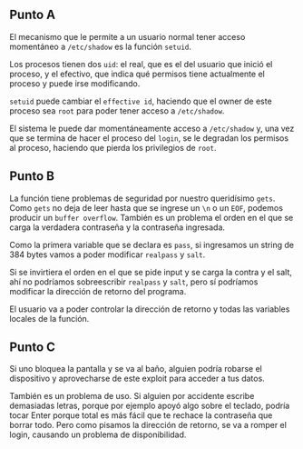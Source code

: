 ## Punto A 
El mecanismo que le permite a un usuario normal tener acceso momentáneo a `/etc/shadow` es la función `setuid`. 

Los procesos tienen dos `uid`: el real, que es el del usuario que inició el proceso, y el efectivo, que indica qué permisos tiene actualmente el proceso y puede irse modificando.

`setuid` puede cambiar el `effective id`, haciendo que el owner de este proceso sea `root` para poder tener acceso a `/etc/shadow`.

El sistema le puede dar momentáneamente acceso a `/etc/shadow` y, una vez que se termina de hacer el proceso del `login`, se le degradan los permisos al proceso, haciendo que pierda los privilegios de `root`. 

## Punto B
La función tiene problemas de seguridad por nuestro queridísimo `gets`. Como `gets` no deja de leer hasta que se ingrese un `\n` o un `EOF`, podemos producir un `buffer overflow`. También es un problema el orden en el que se carga la verdadera contraseña y la contraseña ingresada. 

Como la primera variable que se declara es `pass`, si ingresamos un string de 384 bytes vamos a poder modificar `realpass` y `salt`. 

Si se invirtiera el orden en el que se pide input y se carga la contra y el salt, ahí no podríamos sobreescribir `realpass` y `salt`, pero sí podríamos modificar la dirección de retorno del programa. 

El usuario va a poder controlar la dirección de retorno y todas las variables locales de la función. 

## Punto C
Si uno bloquea la pantalla y se va al baño, alguien podría robarse el dispositivo y aprovecharse de este exploit para acceder a tus datos. 

También es un problema de uso. Si alguien por accidente escribe demasiadas letras, porque por ejemplo apoyó algo sobre el teclado, podría tocar Enter porque total es más fácil que te rechace la contraseña que borrar todo. Pero como pisamos la dirección de retorno, se va a romper el login, causando un problema de disponibilidad. 
